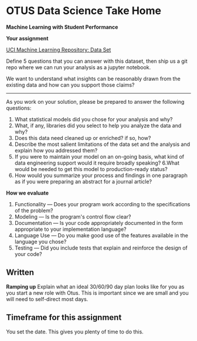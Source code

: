 # OTUS Data Science Take Home
**Machine Learning with Student Performance**

**Your assignment** 

[UCI Machine Learning Repository:  Data Set](https://archive.ics.uci.edu/ml/datasets/student+performance)

Define 5 questions that you can answer with this dataset, then ship us a git repo where we can run your analysis as a jupyter notebook.  

We want to understand what insights can be reasonably drawn from the existing data and how can you support those claims?

---
As you work on your solution, please be prepared to answer the following questions:
1. What statistical models did you chose for your analysis and why?
2. What, if any, libraries did you select to help you analyze the data and why?
3. Does this data need cleaned up or enriched? if so, how?
4. Describe the most salient limitations of the data set and the analysis and explain how you addressed them?
5. If you were to maintain your model on an on-going basis, what kind of data engineering support would it require broadly speaking?
6.What would be needed to get this model to production-ready status?
7. How would you summarize your process and findings in one paragraph as if you were preparing an abstract for a journal article?

	
**How we evaluate**
1. Functionality — Does your program work according to the specifications of the problem?
2. Modeling — Is the program's control flow clear?
3. Documentation — Is your code appropriately documented in the form appropriate to your implementation language?
4. Language Use — Do you make good use of the features available in the language you chose?
5. Testing — Did you include tests that explain and reinforce the design of your code?


## Written
**Ramping up**
Explain what an ideal 30/60/90 day plan looks like for you as you start a new role with Otus. This is important since we are small and you will need to self-direct most days.

## Timeframe for this assignment
 You set the date.  This gives you plenty of time to do this. 
